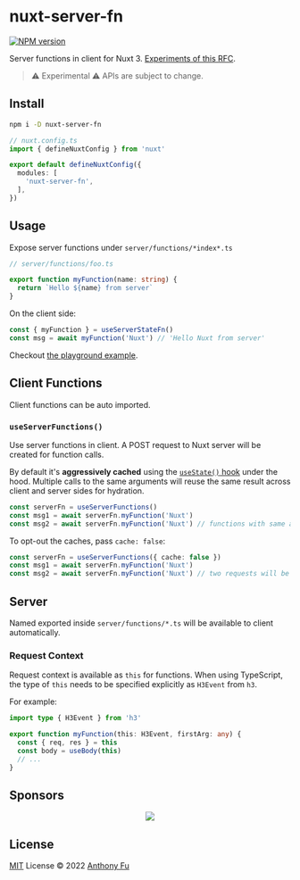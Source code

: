 # nuxt-server-fn

[![NPM version](https://img.shields.io/npm/v/nuxt-server-fn?color=a1b858&label=)](https://www.npmjs.com/package/nuxt-server-fn)

Server functions in client for Nuxt 3. [Experiments of this RFC](https://github.com/unjs/nitro/discussions/235).

> ⚠️ Experimental ⚠️ APIs are subject to change.

## Install

```bash
npm i -D nuxt-server-fn
```

```ts
// nuxt.config.ts
import { defineNuxtConfig } from 'nuxt'

export default defineNuxtConfig({
  modules: [
    'nuxt-server-fn',
  ],
})
```

## Usage

Expose server functions under `server/functions/*index*.ts`

```ts
// server/functions/foo.ts

export function myFunction(name: string) {
  return `Hello ${name} from server`
}
```

On the client side:

```ts
const { myFunction } = useServerStateFn()
const msg = await myFunction('Nuxt') // 'Hello Nuxt from server'
```

Checkout [the playground example](https://github.com/antfu/nuxt-server-fn/blob/main/playground).

## Client Functions

Client functions can be auto imported.

### `useServerFunctions()`

Use server functions in client. A POST request to Nuxt server will be created for function calls.

By default it's **aggressively cached** using the [`useState()` hook](https://v3.nuxtjs.org/api/composables/use-state) under the hood. Multiple calls to the same arguments will reuse the same result across client and server sides for hydration.

```ts
const serverFn = useServerFunctions()
const msg1 = await serverFn.myFunction('Nuxt')
const msg2 = await serverFn.myFunction('Nuxt') // functions with same arguments will be cached, only one request
```

To opt-out the caches, pass `cache: false`:

```ts
const serverFn = useServerFunctions({ cache: false })
const msg1 = await serverFn.myFunction('Nuxt')
const msg2 = await serverFn.myFunction('Nuxt') // two requests will be fired
```

## Server

Named exported inside `server/functions/*.ts` will be available to client automatically.

### Request Context

Request context is available as `this` for functions. When using TypeScript, the type of `this` needs to be specified explicitly as `H3Event` from `h3`.

For example:

```ts
import type { H3Event } from 'h3'

export function myFunction(this: H3Event, firstArg: any) {
  const { req, res } = this
  const body = useBody(this)
  // ...
}
```

## Sponsors

<p align="center">
  <a href="https://cdn.jsdelivr.net/gh/antfu/static/sponsors.svg">
    <img src='https://cdn.jsdelivr.net/gh/antfu/static/sponsors.svg'/>
  </a>
</p>

## License

[MIT](./LICENSE) License © 2022 [Anthony Fu](https://github.com/antfu)
